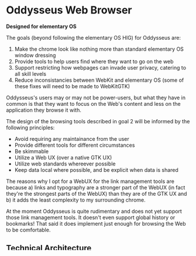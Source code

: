 Oddysseus Web Browser
====================

**Designed for elementary OS**

The goals (beyond following the elementary OS HIG) for Oddysseus are:

1. Make the chrome look like nothing more than standard elementary OS window dressing
2. Provide tools to help users find where they want to go on the web
3. Support restricting how webpages can invade user privacy, catering to all skill levels
4. Reduce inconsistancies between WebKit and elementary OS (some of these fixes will need to be made to WebKitGTK)

Oddysseus's users may or may not be power-users, but what they have in common is that they want to focus on the Web's content and less on the application they browse it with. 

The design of the browsing tools described in goal 2 will be informed by the following principles:
* Avoid requiring any maintainance from the user
* Provide different tools for different circumstances
* Be skimmable
* Utilize a Web UX (over a native GTK UX)
* Utilize web standards whereever possible
* Keep data local where possible, and be explicit when data is shared

The reasons why I opt for a WebUX for the link management tools are because a) links and typography are a stronger part of the WebUX (in fact they're the strongest parts of the WebUX) than they are of the GTK UX and b) it adds the least complexity to my surrounding chrome. 

At the moment Oddysseus is quite rudimentary and does not yet support those link management tools. It doesn't even support global history or bookmarks! That said it does implement just enough for browsing the Web to be comfortable. 

Technical Architecture
----------------------

At the moment Oddysseus is simply some GTK/Granite chrome around WebKitGTK. For internal and error pages Oddysseus incorporates a simple internal templating language based on Django's. 

INSTALLING
----------

I'd like elementary's AppHub to make this less technical, but to install: 

1. download off http://github.com/alcinnz/Oddysseus
2. In the untarred directory run:

:

    cmake .
    sudo make install

Contributing
------------

Feel free to create a pull request or open an issue. The coding convention is GNOME's naming conventions with 4 space indents, another 4 space line continuations, and no spaces between method calls & their argument lists. 

If you want to help teach Oddysseus a new language, please visit https://poeditor.com/join/project/CXYmd0gvmt. 
